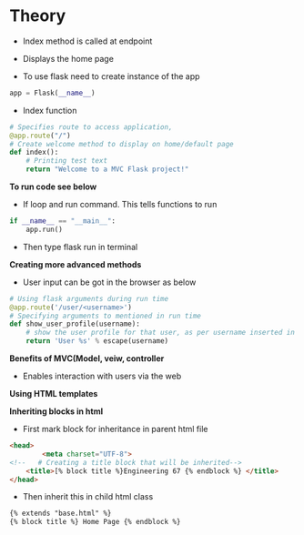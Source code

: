 # Theory
- Index method is called at endpoint
- Displays the home page

- To use flask need to create instance of the app
```python
app = Flask(__name__)
```
- Index function
```python
# Specifies route to access application,
@app.route("/")
# Create welcome method to display on home/default page
def index():
    # Printing test text
    return "Welcome to a MVC Flask project!"
```
**To run code see below**
- If loop and run command. This tells functions to run
```python
if __name__ == "__main__":
    app.run()
```
- Then type flask run in terminal

**Creating more advanced methods**
- User input can be got in the browser as below
```python
# Using flask arguments during run time
@app.route('/user/<username>')
# Specifying arguments to mentioned in run time
def show_user_profile(username):
    # show the user profile for that user, as per username inserted in browser
    return 'User %s' % escape(username)
```

**Benefits of MVC(Model, veiw, controller**
- Enables interaction with users via the web

**Using HTML templates**

**Inheriting blocks in html**
- First mark block for inheritance in parent html file
```html
<head>
        <meta charset="UTF-8">
<!--   # Creating a title block that will be inherited-->
    <title>[% block title %}Engineering 67 {% endblock %} </title>
</head>
```
- Then inherit this in child html class
```html
{% extends "base.html" %}
{% block title %} Home Page {% endblock %}
```